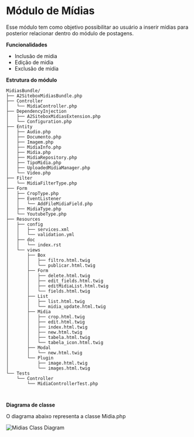 Módulo de Mídias
==============

Esse módulo tem como objetivo possibilitar ao usuário a inserir mídias para posterior relacionar dentro do módulo de postagens.

**Funcionalidades**

* Inclusão de midia
* Edição de midia
* Exclusão de midia

**Estrutura do módulo**

```
MidiasBundle/
├── A2SiteboxMidiasBundle.php
├── Controller
│   └── MidiaController.php
├── DependencyInjection
│   ├── A2SiteboxMidiasExtension.php
│   └── Configuration.php
├── Entity
│   ├── Audio.php
│   ├── Documento.php
│   ├── Imagem.php
│   ├── MidiaInfo.php
│   ├── Midia.php
│   ├── MidiaRepository.php
│   ├── TipoMidia.php
│   ├── UploadedMidiaManager.php
│   └── Video.php
├── Filter
│   └── MidiaFilterType.php
├── Form
│   ├── CropType.php
│   ├── EventListener
│   │   └── AddFileMidiaField.php
│   ├── MidiaType.php
│   └── YoutubeType.php
├── Resources
│   ├── config
│   │   ├── services.xml
│   │   └── validation.yml
│   ├── doc
│   │   └── index.rst
│   └── views
│       ├── Box
│       │   ├── filtro.html.twig
│       │   └── publicar.html.twig
│       ├── Form
│       │   ├── delete.html.twig
│       │   ├── edit_fields.html.twig
│       │   ├── editMidiaList.html.twig
│       │   └── fields.html.twig
│       ├── List
│       │   ├── list.html.twig
│       │   └── midia_update.html.twig
│       ├── Midia
│       │   ├── crop.html.twig
│       │   ├── edit.html.twig
│       │   ├── index.html.twig
│       │   ├── new.html.twig
│       │   ├── tabela.html.twig
│       │   └── tabela_icon.html.twig
│       ├── Modal
│       │   └── new.html.twig
│       └── Plugin
│           ├── image.html.twig
│           └── images.html.twig
└── Tests
    └── Controller
        └── MidiaControllerTest.php
           
        
```

**Diagrama de classe**

O diagrama abaixo representa a classe Midia.php

![Midias Class Diagram](https://github.com/a2comunicacao/a2sitebox-docs/blob/2.0/modulos/diagramas/midias.png "Midias Class Diagram")

